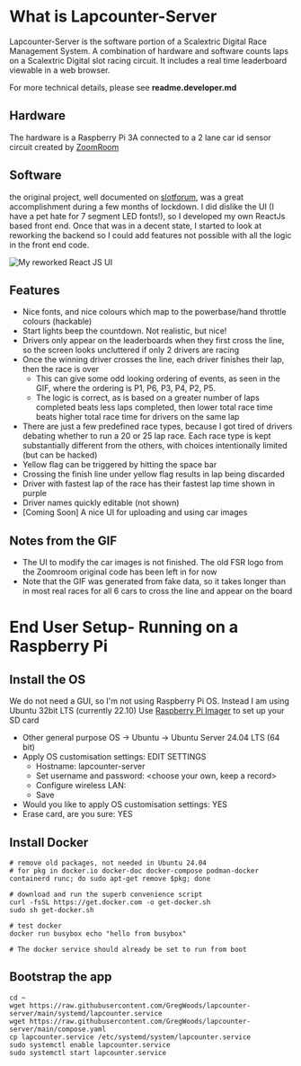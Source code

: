 # What is Lapcounter-Server

Lapcounter-Server is the software portion of a Scalextric Digital Race Management System.
A combination of hardware and software counts laps on a Scalextric Digital slot racing circuit.
It includes a real time leaderboard viewable in a web browser.

For more technical details, please see **readme.developer.md**

## Hardware
The hardware is a Raspberry Pi 3A connected to a 2 lane car id sensor circuit created by [ZoomRoom](https://www.slotforum.com/members/zoomroom.24952/) 

## Software
the original project, well documented on [slotforum](https://www.slotforum.com/threads/wifi-raspberry-pi-based-lap-counter-timer.197059/), was a great accomplishment during a few months of lockdown. I did dislike the UI (I have a pet hate for 7 segment LED fonts!), so I developed my own ReactJs based front end. Once that was in a decent state, I started to look at reworking the backend so I could add features not possible with all the logic in the front end code. 

![My reworked React JS UI](docs/shakedown.gif)

## Features

* Nice fonts, and nice colours which map to the powerbase/hand throttle colours (hackable)
* Start lights beep the countdown. Not realistic, but nice!
* Drivers only appear on the leaderboards when they first cross the line, so the screen looks uncluttered if only 2 drivers are racing
* Once the winning driver crosses the line, each driver finishes their lap, then the race is over
    * This can give some odd looking ordering of events, as seen in the GIF, where the ordering is P1, P6, P3, P4, P2, P5.
    * The logic is correct, as is based on a greater number of laps completed beats less laps completed, then lower total race time beats higher total race time for drivers on the same lap
* There are just a few predefined race types, because I got tired of drivers debating whether to run a 20 or 25 lap race. Each race type is kept substantially different from the others, with choices intentionally limited (but can be hacked)
* Yellow flag can be triggered by hitting the space bar
* Crossing the finish line under yellow flag results in lap being discarded
* Driver with fastest lap of the race has their fastest lap time shown in purple
* Driver names quickly editable (not shown)
* [Coming Soon] A nice UI for uploading and using car images

## Notes from the GIF

* The UI to modify the car images is not finished. The old FSR logo from the Zoomroom original code has been left in for now
* Note that the GIF was generated from fake data, so it takes longer than in most real races for all 6 cars to cross the line and appear on the board


# End User Setup- Running on a Raspberry Pi

## Install the OS
We do not need a GUI, so I'm not using Raspberry Pi OS.
Instead I am using Ubuntu 32bit LTS (currently 22.10)
Use [Raspberry Pi Imager](https://www.raspberrypi.com/software/) to set up your SD card

* Other general purpose OS -> Ubuntu -> Ubuntu Server 24.04 LTS (64 bit)
* Apply OS customisation settings: EDIT SETTINGS    
    * Hostname: lapcounter-server
    * Set username and password: <choose your own, keep a record>
    * Configure wireless LAN: <use your WiFi details>
    * Save
* Would you like to apply OS customisation settings: YES
* Erase card, are you sure: YES


## Install Docker
```
# remove old packages, not needed in Ubuntu 24.04
# for pkg in docker.io docker-doc docker-compose podman-docker containerd runc; do sudo apt-get remove $pkg; done

# download and run the superb convenience script
curl -fsSL https://get.docker.com -o get-docker.sh
sudo sh get-docker.sh

# test docker
docker run busybox echo "hello from busybox"

# The docker service should already be set to run from boot
```

## Bootstrap the app
```
cd ~
wget https://raw.githubusercontent.com/GregWoods/lapcounter-server/main/systemd/lapcounter.service
wget https://raw.githubusercontent.com/GregWoods/lapcounter-server/main/compose.yaml
cp lapcounter.service /etc/systemd/system/lapcounter.service
sudo systemctl enable lapcounter.service
sudo systemctl start lapcounter.service
```